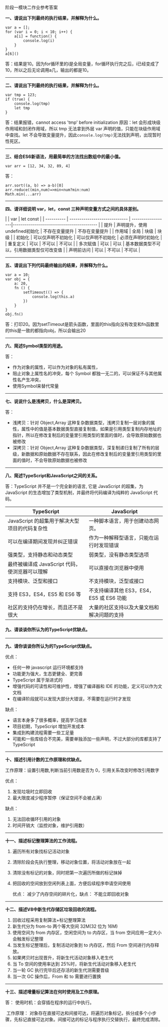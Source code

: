 阶段一模块二作业参考答案

**一、请说出下列最终的执行结果，并解释为什么。**

```
var a = [];
for (var i = 0; i < 10; i++) {
    a[i] = function() {
        console.log(i)
    }
}
a[6]()
```

答：结果是10。因为for循环里的i是全局变量，for循环执行完之后，i已经变成了10，所以之后无论调用a几，输出的都是10。

---

**二、请说出下列最终的执行结果，并解释为什么。**

```
var tmp = 123;
if (true) {
    console.log(tmp)
    let tmp
}
```

答：结果报错，cannot access 'tmp' before initialization
     原因：let 会形成块级作用域和封闭作用域，所以 tmp 无法拿到外层 var 声明的值，只能在块级作用域中查找。let 不会导致变量提升，因此`console.log(tmp)`无法找到声明，出现暂时性死区。

---

**三、结合ES6新语法，用最简单的方法找出数组中的最小值。**

```
var arr = [12, 34, 32, 89, 4]
```

答：

```
arr.sort((a, b) => a-b)[0]
arr.reduce((min,num)=>min<num?min:num)
Math.min(...arr)
```

---

**四、请详细说明 var，let，const 三种声明变量方式之间的具体差别。**

|            | var                           | let                const                                      |
| ---------- | ----------------------------- | ------------------|------------------------------------------ |
| 提升       | 声明提升，使用undefined初始化 | 不存在变量提升     | 不存在变量提升                             |
| 作用域     | 全局                          | 块级               | 块级                                       |
| 初始化     | 可以仅声明不初始化            | 可以仅声明不初始化 | 必须在声明时初始化                         |
| 重复定义   | 可以                          | 不可以             | 不可以                                     |
| 多次赋值   | 可以                          | 可以               | 基本数据类型不可以，引用数据类型仅可改变值 |
| 声明前访问 | 可以                          | 不可以             | 不可以                                     |

---

**五、请说出下列代码最终输出的结果，并解释为什么。**

```
var a = 10;
var obj = {
    a: 20,
    fn () {
        setTimeout(() => {
            console.log(this.a)
        })
    }
}
obj.fn()
```

答：打印20。因为setTimeout是箭头函数，里面的this指向没有改变和fn函数里的this是一致的都指向obj，所以会输出20

---

**六、简述Symbol类型的用途。**

答：

- 作为对象的属性，可以作为对象的私有属性，
- 阻止对象上属性名的冲突，每个 Symbol 都独一无二的，可以保证不与其他属性名产生冲突，
- 使用Symbol来替代常量

---

**七、说说什么是浅拷贝，什么是深拷贝。**

答：

- 浅拷贝：针对 Object,Array 这种复杂数据类型，浅拷贝复制一层对象的属性，属性中的值是基本数据类型直接复制值，如果是引用类型复制内存地址的指针，所以在修改复制后的变量里引用类型的里面的值时，会导致原始数据也被修改
- 深拷贝：针对 Object,Array 这种复杂数据类型，深复制递归复制了所有的层级，新数据和原始数据不存在联系，因此在修改复制后的变量里引用类型的里面的值时，不会导致原始数据也被修改

---

**八、简述TypeScript和JavaScript之间的关系。**

答：TypeScript 并不是一个完全新的语言, 它是 JavaScript 的超集，为 JavaScript 的生态增加了类型机制，并最终将代码编译为纯粹的 JavaScript 代码。

| TypeScript                                     | JavaScript                                 |
| ---------------------------------------------- | ------------------------------------------ |
| JavaScript 的超集用于解决大型项目的代码复杂性  | 一种脚本语言，用于创建动态网页。           |
| 可以在编译期间发现并纠正错误                   | 作为一种解释型语言，只能在运行时发现错误   |
| 强类型，支持静态和动态类型                     | 弱类型，没有静态类型选项                   |
| 最终被编译成 JavaScript 代码，使浏览器可以理解 | 可以直接在浏览器中使用                     |
| 支持模块、泛型和接口                           | 不支持模块，泛型或接口                     |
| 支持 ES3，ES4，ES5 和 ES6 等                   | 不支持编译其他 ES3，ES4，ES5 或 ES6 功能   |
| 社区的支持仍在增长，而且还不是很大             | 大量的社区支持以及大量文档和解决问题的支持 |

#### 九、请谈谈你所认为的TypeScript优缺点。

---

**九、请你谈谈你所认为的TypeScript优缺点。**

优点：

- 任何一种 javascript 运行环境都支持
- 功能更为强大，生态更健全、更完善
- TypeScript 属于渐进式的
- 增强代码的可读性和可维护性，增强了编译器和 IDE 的功能，定义可以作为文文档
- 在编译阶段就可以发现大部分大错误，不需要在运行时才发现

缺点：
  - 语言本身多了很多概率，提高学习成本
  - 项目初期，TypeScript 增加开发成本
  - 集成到构建流程需要一些工足量
  - 可能和一些库结合不完美，需要单独添加一些声明，不过大部分的库都支持了 TypeScript

---

**十、描述引用计数的工作原理和优缺点。**

工作原理：设置引用数,判断当前引用数是否为 0，引用关系改变时修改引用数字

优点：

1. 发现垃圾时立即回收
2. 最大限度减少程序暂停（保证空间不会被占满）

缺点：

1. 无法回收循环引用的对象
2. 时间开销大（监控对象，维护引用数）

---

**十一、描述标记整理算法的工作流程。**

1. 遍历所有对象找标记活动对象

2. 清除阶段会先执行整理，移动对象位置，将活动对象放在一起

3. 清除没有标记的对象，同时把第一次遍历所做的标记抹掉

4. 把回收的空间放到空闲列表上面，方便后续程序申请空间使用

   优点： 减少了内存空间的碎片化，缺点： 不能立即回收对象

---

**十二、描述V8中新生代存储区垃圾回收的流程。**

1. 回收过程采用复制算法+标记整理算法
2. 新生代分为 from-to 两个等大空间 32M(32 位为 16M)
3. 使用空间为 from 内存区，空闲空间为 to 内存区，当 from 空间应用一定大小会触发标记整理
4. 当发生标记整理后，复制活动对象到 to 内存区，然后 From 空间进行内存释放。
5. 如果拷贝时出现晋升，将新生代活动对象移入老生代
6. 当 To 空间的使用率达到 25%时，将新生代活动对象移入老生代
7. 当一轮 GC 执行完毕后还存活的新生代测需要晋级
8. 当一次 GC 操作后，From 和 to 需要进行置换

---

**十三、描述增量标记算法在何时使用及工作原理。**

答： 使用时机：会穿插在程序的运行中执行。

​         工作原理： 对象存在直接可达和间接可达，将遍历对象标记，拆分成多个小步骤，先标记直接可达对象。间接可达的标记与程序执行交替执行，最终完成清除。

